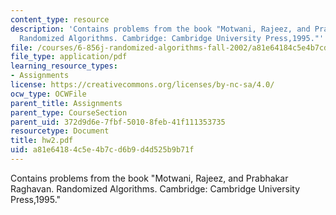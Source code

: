 ```yaml
---
content_type: resource
description: 'Contains problems from the book "Motwani, Rajeez, and Prabhakar Raghavan.
  Randomized Algorithms. Cambridge: Cambridge University Press,1995."'
file: /courses/6-856j-randomized-algorithms-fall-2002/a81e64184c5e4b7cd6b9d4d525b9b71f_hw2.pdf
file_type: application/pdf
learning_resource_types:
- Assignments
license: https://creativecommons.org/licenses/by-nc-sa/4.0/
ocw_type: OCWFile
parent_title: Assignments
parent_type: CourseSection
parent_uid: 372d9d6e-7fbf-5010-8feb-41f111353735
resourcetype: Document
title: hw2.pdf
uid: a81e6418-4c5e-4b7c-d6b9-d4d525b9b71f
---
```

Contains problems from the book "Motwani, Rajeez, and Prabhakar Raghavan. Randomized Algorithms. Cambridge: Cambridge University Press,1995."